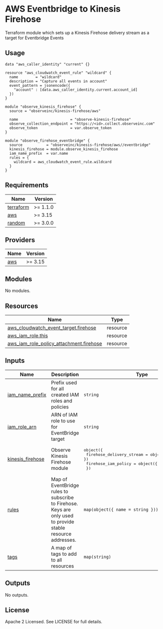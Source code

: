 # AWS Eventbridge to Kinesis Firehose

Terraform module which sets up a Kinesis Firehose delivery stream as a target for Eventbridge Events

## Usage

```hcl
data "aws_caller_identity" "current" {}

resource "aws_cloudwatch_event_rule" "wildcard" {
  name        = "wildcard"
  description = "Capture all events in account"
  event_pattern = jsonencode({
    "account" : [data.aws_caller_identity.current.account_id]
  })
}

module "observe_kinesis_firehose" {
  source = "observeinc/kinesis-firehose/aws"

  name                        = "observe-kinesis-firehose"
  observe_collection_endpoint = "https://<id>.collect.observeinc.com"
  observe_token               = var.observe_token
}

module "observe_firehose_eventbridge" {
  source           = "observeinc/kinesis-firehose/aws//eventbridge"
  kinesis_firehose = module.observe_kinesis_firehose
  iam_name_prefix  = var.name
  rules = {
    wildcard = aws_cloudwatch_event_rule.wildcard
  }
}
```

<!-- BEGINNING OF PRE-COMMIT-TERRAFORM DOCS HOOK -->
## Requirements

| Name | Version |
|------|---------|
| <a name="requirement_terraform"></a> [terraform](#requirement\_terraform) | >= 1.1.0 |
| <a name="requirement_aws"></a> [aws](#requirement\_aws) | >= 3.15 |
| <a name="requirement_random"></a> [random](#requirement\_random) | >= 3.0.0 |

## Providers

| Name | Version |
|------|---------|
| <a name="provider_aws"></a> [aws](#provider\_aws) | >= 3.15 |

## Modules

No modules.

## Resources

| Name | Type |
|------|------|
| [aws_cloudwatch_event_target.firehose](https://registry.terraform.io/providers/hashicorp/aws/latest/docs/resources/cloudwatch_event_target) | resource |
| [aws_iam_role.this](https://registry.terraform.io/providers/hashicorp/aws/latest/docs/resources/iam_role) | resource |
| [aws_iam_role_policy_attachment.firehose](https://registry.terraform.io/providers/hashicorp/aws/latest/docs/resources/iam_role_policy_attachment) | resource |

## Inputs

| Name | Description | Type | Default | Required |
|------|-------------|------|---------|:--------:|
| <a name="input_iam_name_prefix"></a> [iam\_name\_prefix](#input\_iam\_name\_prefix) | Prefix used for all created IAM roles and policies | `string` | `"observe-kinesis-firehose-"` | no |
| <a name="input_iam_role_arn"></a> [iam\_role\_arn](#input\_iam\_role\_arn) | ARN of IAM role to use for EventBridge target | `string` | `""` | no |
| <a name="input_kinesis_firehose"></a> [kinesis\_firehose](#input\_kinesis\_firehose) | Observe Kinesis Firehose module | <pre>object({<br>    firehose_delivery_stream = object({ arn = string })<br>    firehose_iam_policy      = object({ arn = string })<br>  })</pre> | n/a | yes |
| <a name="input_rules"></a> [rules](#input\_rules) | Map of EventBridge rules to subscribe to Firehose. Keys are<br>only used to provide stable resource addresses. | `map(object({ name = string }))` | `{}` | no |
| <a name="input_tags"></a> [tags](#input\_tags) | A map of tags to add to all resources | `map(string)` | `{}` | no |

## Outputs

No outputs.
<!-- END OF PRE-COMMIT-TERRAFORM DOCS HOOK -->

## License

Apache 2 Licensed. See LICENSE for full details.
